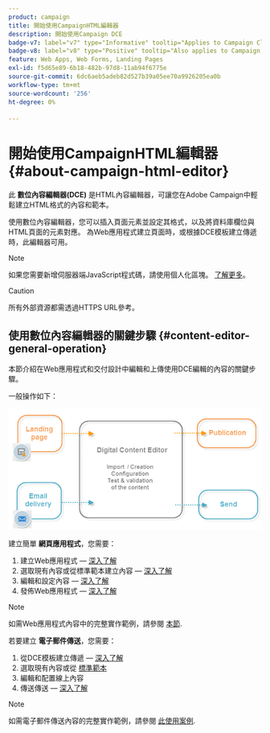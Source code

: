 ```yaml
---
product: campaign
title: 開始使用CampaignHTML編輯器
description: 開始使用Campaign DCE
badge-v7: label="v7" type="Informative" tooltip="Applies to Campaign Classic v7"
badge-v8: label="v8" type="Positive" tooltip="Also applies to Campaign v8"
feature: Web Apps, Web Forms, Landing Pages
exl-id: f5d65e89-6b18-482b-97d8-11ab94f6775e
source-git-commit: 6dc6aeb5adeb82d527b39a05ee70a9926205ea0b
workflow-type: tm+mt
source-wordcount: '256'
ht-degree: 0%

---
```


# 開始使用CampaignHTML編輯器{#about-campaign-html-editor}



此 **數位內容編輯器(DCE)** 是HTML內容編輯器，可讓您在Adobe Campaign中輕鬆建立HTML格式的內容和範本。

使用數位內容編輯器，您可以插入頁面元素並設定其格式，以及將資料庫欄位與HTML頁面的元素對應。 為Web應用程式建立頁面時，或根據DCE模板建立傳遞時，此編輯器可用。

>[!NOTE]
>
>如果您需要新增伺服器端JavaScript程式碼，請使用個人化區塊。 [了解更多](../../delivery/using/personalization-blocks.md)。

>[!CAUTION]
>
>所有外部資源都需透過HTTPS URL參考。

## 使用數位內容編輯器的關鍵步驟 {#content-editor-general-operation}

本節介紹在Web應用程式和交付設計中編輯和上傳使用DCE編輯的內容的關鍵步驟。

一般操作如下：

![](assets/dce_schema.png)

建立簡單 **網頁應用程式**，您需要：

1. 建立Web應用程式 —  [深入了解](creating-a-landing-page.md)
1. 選取現有內容或從標準範本建立內容 —  [深入了解](template-management.md)
1. 編輯和設定內容 —  [深入了解](editing-content.md)
1. 發佈Web應用程式 —  [深入了解](creating-a-landing-page.md#step-3---publishing-content)

>[!NOTE]
>
>如需Web應用程式內容中的完整實作範例，請參閱  [本節](creating-a-landing-page.md).

若要建立 **電子郵件傳送**，您需要：

1. 從DCE模板建立傳遞 —  [深入了解](use-case--creating-an-email-delivery.md)
1. 選取現有內容或從 [標準範本](template-management.md)
1. 編輯和配置線上內容
1. 傳送傳送 —  [深入了解](../../delivery/using/steps-about-delivery-creation-steps.md)

>[!NOTE]
>
>如需電子郵件傳送內容的完整實作範例，請參閱 [此使用案例](use-case--creating-an-email-delivery.md).
